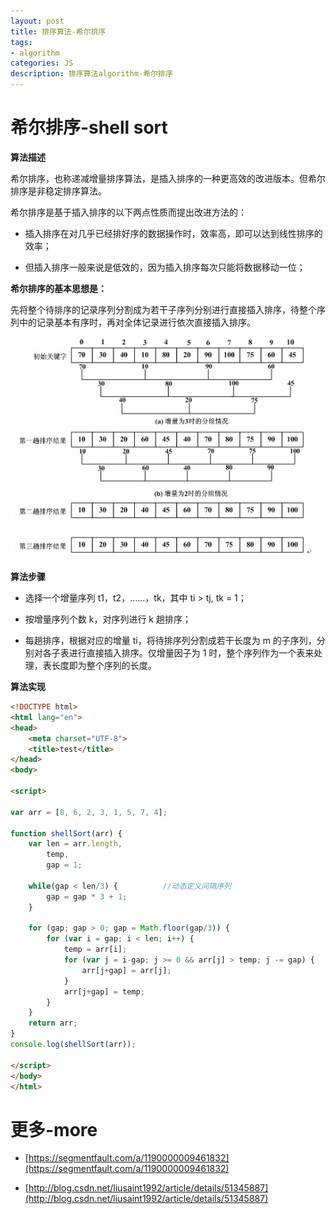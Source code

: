 ```yaml
---
layout: post
title: 排序算法-希尔排序
tags:
- algorithm
categories: JS
description: 排序算法algorithm-希尔排序
---
```


# 希尔排序-shell sort

**算法描述**

希尔排序，也称递减增量排序算法，是插入排序的一种更高效的改进版本。但希尔排序是非稳定排序算法。

希尔排序是基于插入排序的以下两点性质而提出改进方法的：

- 插入排序在对几乎已经排好序的数据操作时，效率高，即可以达到线性排序的效率；

- 但插入排序一般来说是低效的，因为插入排序每次只能将数据移动一位；

**希尔排序的基本思想是：**

先将整个待排序的记录序列分割成为若干子序列分别进行直接插入排序，待整个序列中的记录基本有序时，再对全体记录进行依次直接插入排序。

<div class="rd">
    <img src="/assets/images/2017/10-11-12/11-28-1.jpeg" alt="">
</div>

**算法步骤**

- 选择一个增量序列 t1，t2，……，tk，其中 ti > tj, tk = 1；

- 按增量序列个数 k，对序列进行 k 趟排序；

- 每趟排序，根据对应的增量 ti，将待排序列分割成若干长度为 m 的子序列，分别对各子表进行直接插入排序。仅增量因子为 1 时，整个序列作为一个表来处理，表长度即为整个序列的长度。

**算法实现**

```html
<!DOCTYPE html>
<html lang="en">
<head>
	<meta charset="UTF-8">
	<title>test</title>
</head>
<body>

<script>  

var arr = [8, 6, 2, 3, 1, 5, 7, 4];

function shellSort(arr) {
    var len = arr.length,
        temp,
        gap = 1;

    while(gap < len/3) {          //动态定义间隔序列
        gap = gap * 3 + 1;
    }
    
    for (gap; gap > 0; gap = Math.floor(gap/3)) {
        for (var i = gap; i < len; i++) {
            temp = arr[i];
            for (var j = i-gap; j >= 0 && arr[j] > temp; j -= gap) {
                arr[j+gap] = arr[j];
            }
            arr[j+gap] = temp;
        }
    }
    return arr;
}
console.log(shellSort(arr));

</script>
</body>
</html>
```

# 更多-more

- [https://segmentfault.com/a/1190000009461832](https://segmentfault.com/a/1190000009461832)

- [http://blog.csdn.net/liusaint1992/article/details/51345887](http://blog.csdn.net/liusaint1992/article/details/51345887)
